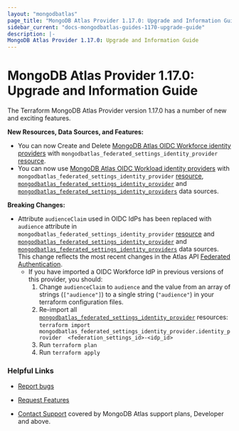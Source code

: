 ```yaml
---
layout: "mongodbatlas"
page_title: "MongoDB Atlas Provider 1.17.0: Upgrade and Information Guide"
sidebar_current: "docs-mongodbatlas-guides-1170-upgrade-guide"
description: |-
MongoDB Atlas Provider 1.17.0: Upgrade and Information Guide
---
```


# MongoDB Atlas Provider 1.17.0: Upgrade and Information Guide

The Terraform MongoDB Atlas Provider version 1.17.0 has a number of new and exciting features.

**New Resources, Data Sources, and Features:**

- You can now Create and Delete [MongoDB Atlas OIDC Workforce identity providers](https://www.mongodb.com/docs/atlas/workforce-oidc/) with `mongodbatlas_federated_settings_identity_provider` [resource](https://registry.terraform.io/providers/mongodb/mongodbatlas/latest/docs/resources/federated_settings_identity_provider).
- You can now use [MongoDB Atlas OIDC Workload identity providers](https://www.mongodb.com/docs/atlas/workload-oidc/) with `mongodbatlas_federated_settings_identity_provider` [resource](https://registry.terraform.io/providers/mongodb/mongodbatlas/latest/docs/resources/federated_settings_identity_provider), [`mongodbatlas_federated_settings_identity_provider`](https://registry.terraform.io/providers/mongodb/mongodbatlas/latest/docs/data-sources/federated_settings_identity_provider) and [`mongodbatlas_federated_settings_identity_providers`](https://registry.terraform.io/providers/mongodb/mongodbatlas/latest/docs/data-sources/federated_settings_identity_providers) data sources.

**Breaking Changes:**

- Attribute `audienceClaim` used in OIDC IdPs has been replaced with `audience` attribute in `mongodbatlas_federated_settings_identity_provider` [resource](https://registry.terraform.io/providers/mongodb/mongodbatlas/latest/docs/resources/federated_settings_identity_provider) and [`mongodbatlas_federated_settings_identity_provider`](https://registry.terraform.io/providers/mongodb/mongodbatlas/latest/docs/data-sources/federated_settings_identity_provider) and [`mongodbatlas_federated_settings_identity_providers`](https://registry.terraform.io/providers/mongodb/mongodbatlas/latest/docs/data-sources/federated_settings_identity_providers) data sources. This change reflects the most recent changes in the Atlas API [Federated Authentication](https://www.mongodb.com/docs/atlas/reference/api-resources-spec/v2/#tag/Federated-Authentication/operation/updateIdentityProvider).
    - If you have imported a OIDC Workforce IdP in previous versions of this provider, you should:
        1. Change `audienceClaim` to `audience` and the value from an array of strings (`["audience"]`) to a single string (`"audience"`) in your terraform configuration files.
        2. Re-import all [`mongodbatlas_federated_settings_identity_provider`](https://registry.terraform.io/providers/mongodb/mongodbatlas/latest/docs/resources/federated_settings_identity_provider) resources: 
			`terraform import mongodbatlas_federated_settings_identity_provider.identity_provider  <federation_settings_id>-<idp_id>`
        3. Run `terraform plan`
        4. Run `terraform apply`

### Helpful Links

* [Report bugs](https://github.com/mongodb/terraform-provider-mongodbatlas/issues)

* [Request Features](https://feedback.mongodb.com/forums/924145-atlas?category_id=370723)

* [Contact Support](https://docs.atlas.mongodb.com/support/) covered by MongoDB Atlas support plans, Developer and above.
